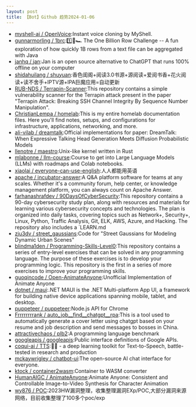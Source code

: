 ```yaml
---
layout: post
title: 【Bot】Github 趋势2024-01-06
---
```


* [myshell-ai / OpenVoice](https://github.com/myshell-ai/OpenVoice):Instant voice cloning by MyShell.
* [gunnarmorling / 1brc](https://github.com/gunnarmorling/1brc):1️⃣🐝🏎️ The One Billion Row Challenge -- A fun exploration of how quickly 1B rows from a text file can be aggregated with Java
* [janhq / jan](https://github.com/janhq/jan):Jan is an open source alternative to ChatGPT that runs 100% offline on your computer
* [shidahuilang / shuyuan](https://github.com/shidahuilang/shuyuan):香色闺阁+阅读3.0书源+源阅读+爱阅书香+花火阅读+读不舍手+IPTV源+IPA巨魔应用=自动更新
* [RUB-NDS / Terrapin-Scanner](https://github.com/RUB-NDS/Terrapin-Scanner):This repository contains a simple vulnerability scanner for the Terrapin attack present in the paper "Terrapin Attack: Breaking SSH Channel Integrity By Sequence Number Manipulation".
* [ChristianLempa / homelab](https://github.com/ChristianLempa/homelab):This is my entire homelab documentation files. Here you'll find notes, setups, and configurations for infrastructure, applications, networking, and more.
* [ali-vilab / dreamtalk](https://github.com/ali-vilab/dreamtalk):Official implementations for paper: DreamTalk: When Expressive Talking Head Generation Meets Diffusion Probabilistic Models
* [llenotre / maestro](https://github.com/llenotre/maestro):Unix-like kernel written in Rust
* [mlabonne / llm-course](https://github.com/mlabonne/llm-course):Course to get into Large Language Models (LLMs) with roadmaps and Colab notebooks.
* [xiaolai / everyone-can-use-english](https://github.com/xiaolai/everyone-can-use-english):人人都能用英语
* [apache / incubator-answer](https://github.com/apache/incubator-answer):A Q&A platform software for teams at any scales. Whether it's a community forum, help center, or knowledge management platform, you can always count on Apache Answer.
* [farhanashrafdev / 90DaysOfCyberSecurity](https://github.com/farhanashrafdev/90DaysOfCyberSecurity):This repository contains a 90-day cybersecurity study plan, along with resources and materials for learning various cybersecurity concepts and technologies. The plan is organized into daily tasks, covering topics such as Network+, Security+, Linux, Python, Traffic Analysis, Git, ELK, AWS, Azure, and Hacking. The repository also includes a `LEARN.md
* [zju3dv / street_gaussians](https://github.com/zju3dv/street_gaussians):Code for "Street Gaussians for Modeling Dynamic Urban Scenes"
* [blindma1den / Programming-Skills-Level0](https://github.com/blindma1den/Programming-Skills-Level0):This repository contains a series of entry-level exercises that can be solved in any programming language. The purpose of these exercises is to develop your programming logic. This repository is the first in a series of more exercises to improve your programming skills.
* [guoqincode / Open-AnimateAnyone](https://github.com/guoqincode/Open-AnimateAnyone):Unofficial Implementation of Animate Anyone
* [dotnet / maui](https://github.com/dotnet/maui):.NET MAUI is the .NET Multi-platform App UI, a framework for building native device applications spanning mobile, tablet, and desktop.
* [puppeteer / puppeteer](https://github.com/puppeteer/puppeteer):Node.js API for Chrome
* [Frrrrrrrrank / auto_job__find__chatgpt__rpa](https://github.com/Frrrrrrrrank/auto_job__find__chatgpt__rpa):This is a tool used to automatically generate a cover letter using chatgpt based on your resume and job description and send messages to bosses in China.
* [attractivechaos / plb2](https://github.com/attractivechaos/plb2):A programming language benchmark
* [googleapis / googleapis](https://github.com/googleapis/googleapis):Public interface definitions of Google APIs.
* [coqui-ai / TTS](https://github.com/coqui-ai/TTS):🐸💬 - a deep learning toolkit for Text-to-Speech, battle-tested in research and production
* [mckaywrigley / chatbot-ui](https://github.com/mckaywrigley/chatbot-ui):The open-source AI chat interface for everyone.
* [ktock / container2wasm](https://github.com/ktock/container2wasm):Container to WASM converter
* [HumanAIGC / AnimateAnyone](https://github.com/HumanAIGC/AnimateAnyone):Animate Anyone: Consistent and Controllable Image-to-Video Synthesis for Character Animation
* [wy876 / POC](https://github.com/wy876/POC):2023HW漏洞整理，收集整理漏洞EXp/POC,大部分漏洞来源网络，目前收集整理了100多个poc/exp

